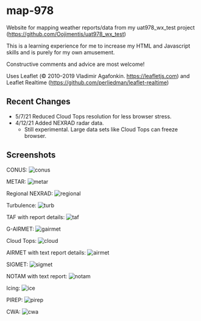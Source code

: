 # map-978

Website for mapping weather reports/data from my uat978_wx_test project (https://github.com/Oojimentis/uat978_wx_test)

This is a learning experience for me to increase my HTML and Javascript skills and is purely for my own amusement.

Constructive comments and advice are most welcome!

Uses Leaflet (© 2010–2019 Vladimir Agafonkin. https://leafletjs.com) 
and Leaflet Realtime (https://github.com/perliedman/leaflet-realtime)

## Recent Changes
* 5/7/21 Reduced Cloud Tops resolution for less browser stress.
* 4/12/21 Added NEXRAD radar data.
  * Still experimental. Large data sets like Cloud Tops can freeze browser.


## Screenshots

CONUS:
![conus](https://user-images.githubusercontent.com/60933475/115439241-5bcd7280-a1dc-11eb-825f-672ffd8db74a.png)

METAR:
![metar](https://user-images.githubusercontent.com/60933475/115439270-61c35380-a1dc-11eb-86d3-20b9bd1d9c2f.png)

Regional NEXRAD:
![regional](https://user-images.githubusercontent.com/60933475/115440181-748a5800-a1dd-11eb-8261-b5679b37154f.png)

Turbulence:
![turb](https://user-images.githubusercontent.com/60933475/115439584-bcf54600-a1dc-11eb-8514-caa212ac9a9e.png)

TAF with report details:
![taf](https://user-images.githubusercontent.com/60933475/115439629-c8487180-a1dc-11eb-8ccd-2ea1c2ff62d6.png)

G-AIRMET:
![gairmet](https://user-images.githubusercontent.com/60933475/115439650-cda5bc00-a1dc-11eb-9da4-0fcb88617b52.png)

Cloud Tops:
![cloud](https://user-images.githubusercontent.com/60933475/115439660-d26a7000-a1dc-11eb-9e8b-3bf2788c7afa.png)

AIRMET with text report details:
![airmet](https://user-images.githubusercontent.com/60933475/115440209-7bb16600-a1dd-11eb-85b4-1a356883701d.png)

SIGMET:
![sigmet](https://user-images.githubusercontent.com/60933475/115440220-7fdd8380-a1dd-11eb-9c94-98f379eae496.png)

NOTAM with text report:
![notam](https://user-images.githubusercontent.com/60933475/115440251-8a981880-a1dd-11eb-944d-3964b14e0691.png)

Icing:
![ice](https://user-images.githubusercontent.com/60933475/115440279-8ff56300-a1dd-11eb-9966-06bf78162da7.png)

PIREP:
![pirep](https://user-images.githubusercontent.com/60933475/115805185-75281780-a3b2-11eb-9f22-a96359cbf2fc.png)

CWA:
![cwa](https://user-images.githubusercontent.com/60933475/115440382-ac919b00-a1dd-11eb-858e-ade59579797f.png)
